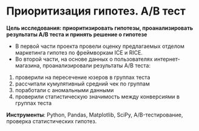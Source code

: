 # Приоритизация гипотез. А/В тест
**Цель исследования: приоритизировать гипотезы, проанализировать результаты А/В теста и принять решение о гипотезе**

- В первой части проекта провели оценку предлагаемых отделом маркетинга гипотез по фреймворкам ICE и RICE.
- Во второй части, на основе данных о пользователях интернет-магазина, проанализировали результаты А/B теста:
1. проверили на пересечение юзеров в группах теста
2. рассчитали кумулятивный средний чек по группам
3. поработали с аномальными данными
4. проверили статистическую значимость между конверсиями в группах теста

**Инструменты**: Python, Pandas, Matplotlib, SciPy, A/B-тестирование, проверка статистических гипотез.
